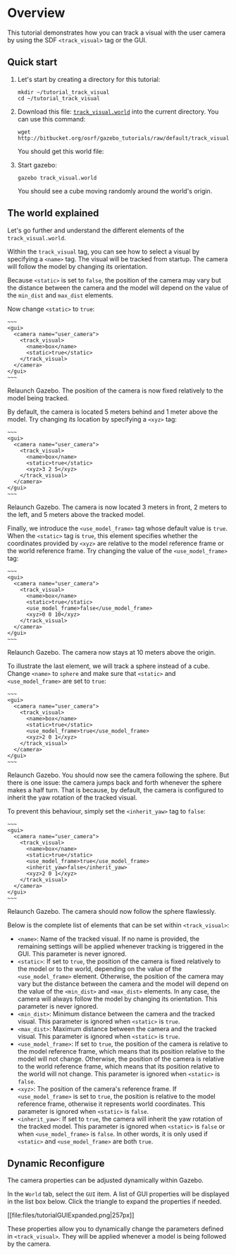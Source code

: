 # Overview

This tutorial demonstrates how you can track a visual with the user camera by
using the SDF `<track_visual>` tag or the GUI.

## Quick start

1. Let's start by creating a directory for this tutorial:

    ~~~
    mkdir ~/tutorial_track_visual
    cd ~/tutorial_track_visual
    ~~~

2. Download this file:
[`track_visual.world`](http://bitbucket.org/osrf/gazebo_tutorials/raw/default/track_visual/files/track_visual.world)
into the current directory. You can use this command:

    ~~~
    wget http://bitbucket.org/osrf/gazebo_tutorials/raw/default/track_visual/files/track_visual.world
    ~~~

    You should get this world file:

    <include src='http://bitbucket.org/osrf/gazebo_tutorials/raw/default/track_visual/files/track_visual.world' />

3. Start gazebo:

    ~~~
    gazebo track_visual.world
    ~~~

    You should see a cube moving randomly around the world's origin.

## The world explained

Let's go further and understand the different elements of the `track_visual.world`.

<include from='/    <gui/' to='/</name>/' src='http://bitbucket.org/osrf/gazebo_tutorials/raw/default/track_visual/files/track_visual.world' />

Within the `track_visual` tag, you can see how to select a visual by specifying a `<name>` tag. The visual will be tracked from startup. The camera will follow the model by changing its orientation.

<include from='/    <static/' to='/</max_dist>/' src='http://bitbucket.org/osrf/gazebo_tutorials/raw/default/track_visual/files/track_visual.world' />

Because `<static>` is set to `false`, the position of the camera may vary but the distance between the camera and the model will depend on the value of the `min_dist` and `max_dist` elements.

Now change `<static>` to `true`:

    ~~~
    <gui>
      <camera name="user_camera">
        <track_visual>
          <name>box</name>
          <static>true</static>
        </track_visual>
      </camera>
    </gui>
    ~~~

Relaunch Gazebo. The position of the camera is now fixed relatively to the model being tracked.

By default, the camera is located 5 meters behind and 1 meter above the model. Try changing its location by specifying a `<xyz>` tag:

    ~~~
    <gui>
      <camera name="user_camera">
        <track_visual>
          <name>box</name>
          <static>true</static>
          <xyz>3 2 5</xyz>
        </track_visual>
      </camera>
    </gui>
    ~~~

Relaunch Gazebo. The camera is now located 3 meters in front, 2 meters to the left, and 5 meters above the tracked model.

Finally, we introduce the `<use_model_frame>` tag whose default value is `true`. When the `<static>` tag is `true`, this element specifies whether the coordinates provided by `<xyz>` are relative to the model reference frame or the world reference frame. Try changing the value of the `<use_model_frame>` tag:

    ~~~
    <gui>
      <camera name="user_camera">
        <track_visual>
          <name>box</name>
          <static>true</static>
          <use_model_frame>false</use_model_frame>
          <xyz>0 0 10</xyz>
        </track_visual>
      </camera>
    </gui>
    ~~~

Relaunch Gazebo. The camera now stays at 10 meters above the origin.

To illustrate the last element, we will track a sphere instead of a cube. Change `<name>` to `sphere` and make sure that `<static>` and `<use_model_frame>` are set to `true`:

    ~~~
    <gui>
      <camera name="user_camera">
        <track_visual>
          <name>box</name>
          <static>true</static>
          <use_model_frame>true</use_model_frame>
          <xyz>2 0 1</xyz>
        </track_visual>
      </camera>
    </gui>
    ~~~

Relaunch Gazebo. You should now see the camera following the sphere. But there is one issue: the camera jumps back and forth whenever the sphere makes a half turn. That is because, by default, the camera is configured to inherit the yaw rotation of the tracked visual.

To prevent this behaviour, simply set the `<inherit_yaw>` tag to `false`:

    ~~~
    <gui>
      <camera name="user_camera">
        <track_visual>
          <name>box</name>
          <static>true</static>
          <use_model_frame>true</use_model_frame>
          <inherit_yaw>false</inherit_yaw>
          <xyz>2 0 1</xyz>
        </track_visual>
      </camera>
    </gui>
    ~~~

Relaunch Gazebo. The camera should now follow the sphere flawlessly.

Below is the complete list of elements that can be set within `<track_visual>`:

* `<name>`: Name of the tracked visual. If no name is provided, the remaining settings will be applied whenever tracking is triggered in the GUI. This parameter is never ignored.
* `<static>`: If set to `true`, the position of the camera is fixed relatively to the model or to the world, depending on the value of the `<use_model_frame>` element. Otherwise, the position of the camera may vary but the distance between the camera and the model will depend on the value of the `<min_dist>` and `<max_dist>` elements. In any case, the camera will always follow the model by changing its orientation. This parameter is never ignored.
* `<min_dist>`: Minimum distance between the camera and the tracked visual. This parameter is ignored when `<static>` is `true`.
* `<max_dist>`: Maximum distance between the camera and the tracked visual. This parameter is ignored when `<static>` is `true`.
* `<use_model_frame>`: If set to `true`, the position of the camera is relative to the model reference frame, which means that its position relative to the model will not change. Otherwise, the position of the camera is relative to the world reference frame, which means that its position relative to the world will not change. This parameter is ignored when `<static>` is `false`.
* `<xyz>`: The position of the camera's reference frame. If `<use_model_frame>` is set to `true`, the position is relative to the model reference frame, otherwise it represents world coordinates. This parameter is ignored when `<static>` is `false`.
* `<inherit_yaw>`: If set to `true`, the camera will inherit the yaw rotation of the tracked model. This parameter is ignored when `<static>` is `false` or when `<use_model_frame>` is `false`. In other words, it is only used if `<static>` and `<use_model_frame>` are both `true`.

## Dynamic Reconfigure

The camera properties can be adjusted dynamically within Gazebo.

In the `World` tab, select the `GUI` item. A list of GUI properties will be displayed in the list box below. Click the triangle to expand the properties if needed.

[[file:files/tutorialGUIExpanded.png|257px]]

These properties allow you to dynamically change the parameters defined in `<track_visual>`. They will be applied whenever a model is being followed by the camera.
